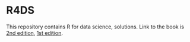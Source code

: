 # R4DS

This repository contains R for data science, solutions. Link to the book is [2nd edition](https://r4ds.hadley.nz/), [1st edition](https://r4ds.had.co.nz/).
